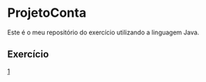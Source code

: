 # ProjetoConta


Este é o meu repositório do exercício utilizando a linguagem Java.

## Exercício

[1](doc/Exercicio1.md)  

